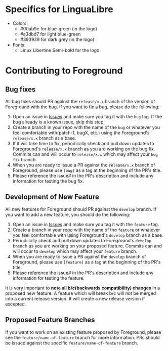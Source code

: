 # Specifics for LinguaLibre
* Colors:
  * #00ab9e for blue-green (in the logo)
  * #a3dbd7 for light blue-green
  * #393939 for dark grey (in the logo)
* Fonts:
  * Linux Libertine Semi-bold for the logo

# Contributing to Foreground

## Bug fixes

All bug fixes should PR against the `release/x.x` branch of the version of Foreground with the bug. If you want to fix a bug, please do the following:

1. Open an issue in [Issues](https://github.com/thingles/foreground/issues) and make sure you tag it with the `bug` tag. If the bug already is a known issue, skip this step.
2. Create a branch in your repo with the name of the `bug` or whatever you feel comfortable with(patch-1, bugX, etc.) using the Foreground's `release/x.x` branch as a base.
3. If it will take time to fix, periodically check and pull down updates to Foreground's `release/x.x` branch as you are working on the bug fix. Commits can and will occur to `release/x.x` which may affect your `bug fix` branch.
4. When you are ready to issue a PR against the `release/x.x` branch of Foreground, please use `[bug]` as a tag at the beginning of the PR's title.
5. Please reference the issue# in the PR's description and include any information for testing the bug fix.

## Development of New Feature

All new features for Foreground should PR against the `develop` branch. If you want to add a new feature, you should do the following:

1. Open an issue in [Issues](https://github.com/thingles/foreground/issues) and make sure you tag it with the `feature` tag.
2. Create a branch in your repo with the name of the `feature` or whatever you feel comfortable with using Foreground's `develop` branch as a base.
3. Periodically check and pull down updates to Foreground's `develop` branch as you are working on your proposed feature. Commits can and will occur to `develop` which may affect your `feature` branch.
4. When you are ready to issue a PR against the `develop` branch of Foreground, please use `[feature]` as a tag at the beginning of the PR's title.
5. Please reference the issue# in the PR's description and include any information for testing the feature.

It is very important to **note all b/c(backwards compatibility) changes** in a proposed new feature. A feature which will break b/c will not be merged into a current release version. It will create a new release version if excepted.

## Proposed Feature Branches

If you want to work on an existing feature proposed by Foreground, please see the `feature/name-of-feature` branch for more information. PRs should be issued against the specific `feature/name-of-feature` branch.
